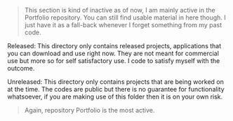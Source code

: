 
>This section is kind of inactive as of now, I am mainly active in the Portfolio repository.  You can still find usable material in here though.  I just have it as a fall-back whenever I forget something from my past code.

Released:  This directory only contains released projects, applications that you can download and use right now.  They are not
  meant for commercial use but more so for self satisfactory use.  I code to satisfy myself with the outcome.

Unreleased:  This directory only contains projects that are being worked on at the time.  The codes are public but there is no
  guarantee for functionality whatsoever, if you are making use of this folder then it is on your own risk.
  
>Again, repository Portfolio is the most active.
